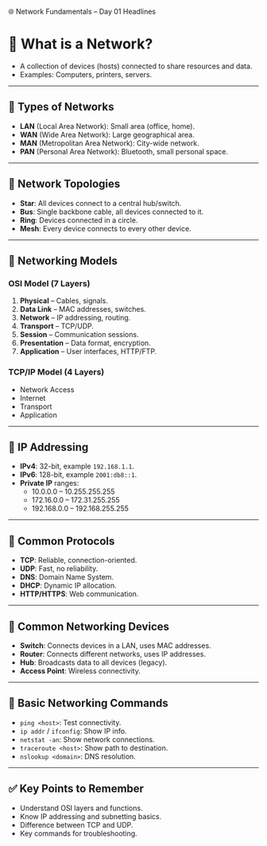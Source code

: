 🌐 Network Fundamentals – Day 01 Headlines

# 🔹 What is a Network?
- A collection of devices (hosts) connected to share resources and data.
- Examples: Computers, printers, servers.

---

## 🔹 Types of Networks
- **LAN** (Local Area Network): Small area (office, home).
- **WAN** (Wide Area Network): Large geographical area.
- **MAN** (Metropolitan Area Network): City-wide network.
- **PAN** (Personal Area Network): Bluetooth, small personal space.

---

## 🔹 Network Topologies
- **Star**: All devices connect to a central hub/switch.
- **Bus**: Single backbone cable, all devices connected to it.
- **Ring**: Devices connected in a circle.
- **Mesh**: Every device connects to every other device.

---

## 🔹 Networking Models
### OSI Model (7 Layers)
1. **Physical** – Cables, signals.
2. **Data Link** – MAC addresses, switches.
3. **Network** – IP addressing, routing.
4. **Transport** – TCP/UDP.
5. **Session** – Communication sessions.
6. **Presentation** – Data format, encryption.
7. **Application** – User interfaces, HTTP/FTP.

### TCP/IP Model (4 Layers)
- Network Access
- Internet
- Transport
- Application

---

## 🔹 IP Addressing
- **IPv4**: 32-bit, example `192.168.1.1`.
- **IPv6**: 128-bit, example `2001:db8::1`.
- **Private IP** ranges:
  - 10.0.0.0 – 10.255.255.255
  - 172.16.0.0 – 172.31.255.255
  - 192.168.0.0 – 192.168.255.255

---

## 🔹 Common Protocols
- **TCP**: Reliable, connection-oriented.
- **UDP**: Fast, no reliability.
- **DNS**: Domain Name System.
- **DHCP**: Dynamic IP allocation.
- **HTTP/HTTPS**: Web communication.

---

## 🔹 Common Networking Devices
- **Switch**: Connects devices in a LAN, uses MAC addresses.
- **Router**: Connects different networks, uses IP addresses.
- **Hub**: Broadcasts data to all devices (legacy).
- **Access Point**: Wireless connectivity.

---

## 🔹 Basic Networking Commands
- `ping <host>`: Test connectivity.
- `ip addr` / `ifconfig`: Show IP info.
- `netstat -an`: Show network connections.
- `traceroute <host>`: Show path to destination.
- `nslookup <domain>`: DNS resolution.

---

## ✅ Key Points to Remember
- Understand OSI layers and functions.
- Know IP addressing and subnetting basics.
- Difference between TCP and UDP.
- Key commands for troubleshooting.
